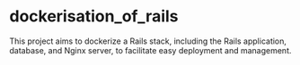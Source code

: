 # dockerisation_of_rails
This project aims to dockerize a Rails stack, including the Rails application, database, and Nginx server, to facilitate easy deployment and management.
